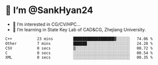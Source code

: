 # 👋 I’m @SankHyan24

- 👀 I’m interested in CG/CV/HPC...
- 🌱 I’m learning in State Key Lab of CAD&CG, Zhejiang University.

<!---
SankHyan24/SankHyan24 is a ✨ special ✨ repository because its `README.md` (this file) appears on your GitHub profile.
You can click the Preview link to take a look at your changes.
--->
<!--START_SECTION:waka-->

```txt
C++           23 mins         ██████████████████▓░░░░░░   74.06 %
Other         7 mins          ██████░░░░░░░░░░░░░░░░░░░   24.28 %
CSV           0 secs          ▒░░░░░░░░░░░░░░░░░░░░░░░░   00.72 %
C             0 secs          ░░░░░░░░░░░░░░░░░░░░░░░░░   00.54 %
XML           0 secs          ░░░░░░░░░░░░░░░░░░░░░░░░░   00.35 %
```

<!--END_SECTION:waka-->

